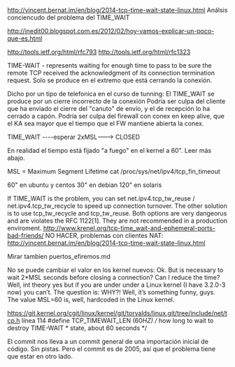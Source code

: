 http://vincent.bernat.im/en/blog/2014-tcp-time-wait-state-linux.html
Análsis conciencudo del problema del TIME_WAIT

http://inedit00.blogspot.com.es/2012/02/hoy-vamos-explicar-un-poco-que-es.html

http://tools.ietf.org/html/rfc793
http://tools.ietf.org/html/rfc1323

TIME-WAIT - represents waiting for enough time to pass to be sure the remote TCP received the acknowledgment of its connection termination request.
Solo se produce en el extremo que está cerrando la conexión.

Dicho por un tipo de telefonica en el curso de tunning:
  El TIME_WAIT se produce por un cierre incorrecto de la conexión 
    Podría ser culpa del cliente que ha enviado el cierre del "canuto" de envío, y el de recepción lo ha cerrado a capón.
    Podría ser culpa del firewall con conex en keep alive, que el KA sea mayor que el tiempo que el FW mantiene abierta la conex.


TIME_WAIT ----esperar 2xMSL---> CLOSED

En realidad el tiempo está fijado "a fuego" en el kernel a 60". Leer más abajo.


MSL = Maximum Segment Lifetime
cat /proc/sys/net/ipv4/tcp_fin_timeout

60" en ubuntu y centos
30" en debian
120" en solaris


If TIME_WAIT is the problem, you can set net.ipv4.tcp_tw_reuse / net.ipv4.tcp_tw_recycle to speed up connection turnover.
The other solution is to use tcp_tw_recycle and tcp_tw_reuse. Both options are very dangeorus and are violates the RFC 1122[1].  They are not recommended in a production enviroment. http://www.krenel.org/tcp-time_wait-and-ephemeral-ports-bad-friends/
NO HACER, problemas con clientes NAT: http://vincent.bernat.im/en/blog/2014-tcp-time-wait-state-linux.html

Mirar tambien puertos_efiremos.md


No se puede cambiar el valor en los kernel nuevos:
Ok. But is necessary to wait 2*MSL seconds before closing a connection? Can I reduce the time? Well, int theory yes but if you are under under a Linux kernel (I have 3.2.0-3 now) you can’t. The question is: WHY?! Well, it’s something funny, guys. The value MSL=60 is, well, hardcoded in the Linux kernel. 

https://git.kernel.org/cgit/linux/kernel/git/torvalds/linux.git/tree/include/net/tcp.h
línea 114
#define TCP_TIMEWAIT_LEN (60*HZ) /* how long to wait to destroy TIME-WAIT
				  * state, about 60 seconds	*/

El commit nos lleva a un commit general de una importación inicial de código. Sin pistas. Pero el commit es de 2005, así que el problema tiene que estar en otro lado.
